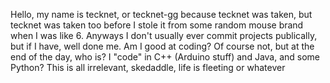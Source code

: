 Hello, my name is tecknet, or tecknet-gg because tecknet was taken, but tecknet was taken too before I stole it from some random mouse brand when I was like 6.
Anyways I don't usually ever commit projects publically, but if I have, well done me.
Am I good at coding? Of course not, but at the end of the day, who is?
I "code" in C++ (Arduino stuff) and Java, and some Python?
This is all irrelevant, skedaddle, life is fleeting or whatever
